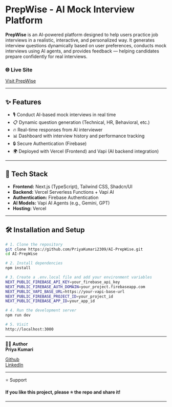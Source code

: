 # PrepWise - AI Mock Interview Platform

**PrepWise** is an AI-powered platform designed to help users practice job interviews in a realistic, interactive, and personalized way. It generates interview questions dynamically based on user preferences, conducts mock interviews using AI agents, and provides feedback — helping candidates prepare confidently for real interviews.

### 🌐 Live Site
[Visit PrepWise](https://ai-prep-wise.vercel.app)

---

## ✨ Features

- 🎙️ Conduct AI-based mock interviews in real time
- 📋 Dynamic question generation (Technical, HR, Behavioral, etc.)
- 🔥 Real-time responses from AI interviewer
- 📊 Dashboard with interview history and performance tracking
- 🔒 Secure Authentication (Firebase)
- 🌍 Deployed with Vercel (Frontend) and Vapi (AI backend integration)

---

## 🚀 Tech Stack

- **Frontend:** Next.js (TypeScript), Tailwind CSS, Shadcn/UI
- **Backend:** Vercel Serverless Functions + Vapi AI
- **Authentication:** Firebase Authentication
- **AI Models:** Vapi AI Agents (e.g., Gemini, GPT)
- **Hosting:** Vercel

---

## 🛠️ Installation and Setup

```bash
# 1. Clone the repository
git clone https://github.com/PriyaKumari2309/AI-PrepWise.git
cd AI-PrepWise

# 2. Install dependencies
npm install

# 3. Create a .env.local file and add your environment variables
NEXT_PUBLIC_FIREBASE_API_KEY=your_firebase_api_key
NEXT_PUBLIC_FIREBASE_AUTH_DOMAIN=your_project.firebaseapp.com
NEXT_PUBLIC_VAPI_BASE_URL=https://your-vapi-base-url
NEXT_PUBLIC_FIREBASE_PROJECT_ID=your_project_id
NEXT_PUBLIC_FIREBASE_APP_ID=your_app_id

# 4. Run the development server
npm run dev

# 5. Visit
http://localhost:3000
```
---
🙋‍♂️ **Author**  
    **Priya Kumari**


[Github](https://github.com/PriyaKumari2309)  
[LinkedIn](https://www.linkedin.com/in/priya-kumari9)

---

⭐ Support

**If you like this project, please ⭐ the repo and share it!**

---


